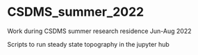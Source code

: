 # CSDMS_summer_2022
Work during CSDMS summer research residence Jun-Aug 2022

Scripts to run steady state topography in the jupyter hub
